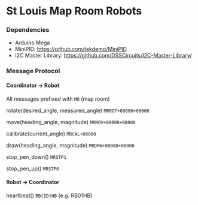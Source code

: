 # St Louis Map Room Robots

### Dependencies
- Arduino Mega
- MiniPID: https://github.com/tekdemo/MiniPID
- I2C Master Library: https://github.com/DSSCircuits/I2C-Master-Library/

### Message Protocol

#### Coordinator -> Robot

All messages prefixed with `MR` (map room)

rotate(desired_angle, measured_angle)
`MRROT+00000+00000`

move(heading_angle, magnitude)
`MRMOV+00000+00000`

calibrate(current_angle)
`MRCAL+00000`

draw(heading_angle, magnitude)
`MRDRW+00000+00000`

stop_pen_down()
`MRSTP1`

stop_pen_up()
`MRSTP0`

#### Robot -> Coordinator

heartbeat()
`RB{ID}HB` (e.g. RB01HB)
